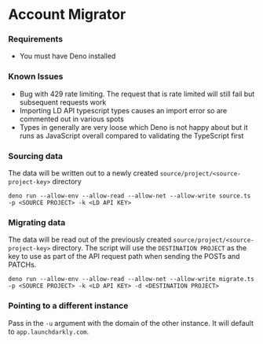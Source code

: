 # Account Migrator 

### Requirements

- You must have Deno installed

### Known Issues

- Bug with 429 rate limiting. The request that is rate limited will still fail
  but subsequent requests work
- Importing LD API typescript types causes an import error so are commented out
  in various spots
- Types in generally are very loose which Deno is not happy about but it runs as
  JavaScript overall compared to validating the TypeScript first

### Sourcing data

The data will be written out to a newly created
`source/project/<source-project-key>` directory

```
deno run --allow-env --allow-read --allow-net --allow-write source.ts -p <SOURCE PROJECT> -k <LD API KEY>

```

### Migrating data

The data will be read out of the previously created
`source/project/<source-project-key>` directory. The script will use the
`DESTINATION PROJECT` as the key to use as part of the API request path when
sending the POSTs and PATCHs.

```
deno run --allow-env --allow-read --allow-net --allow-write migrate.ts -p <SOURCE PROJECT> -k <LD API KEY> -d <DESTINATION PROJECT>

```

### Pointing to a different instance

Pass in the `-u` argument with the domain of the other instance. It will default
to `app.launchdarkly.com`.
